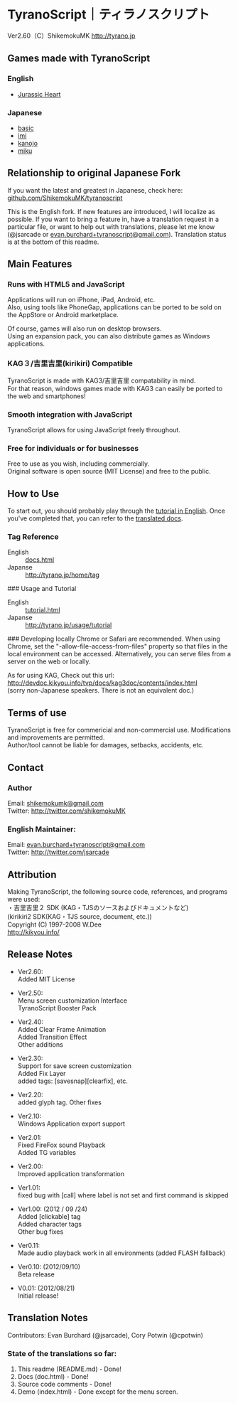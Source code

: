 # TyranoScript｜ティラノスクリプト　
Ver2.60（C）ShikemokuMK
http://tyrano.jp

## Games made with TyranoScript
### English
- [Jurassic Heart](http://hima.gptouch.com/games/jurassic_heart/)

### Japanese
- [basic](http://tyrano.jp/demo/play/basic)
- [imi](http://tyrano.jp/demo/play/imi)
- [kanojo](http://tyrano.jp/demo/play/kanojo)
- [miku](http://tyrano.jp/demo/play/miku)

## Relationship to original Japanese Fork
If you want the latest and greatest in Japanese, check here: [github.com/ShikemokuMK/tyranoscript](http://github.com/ShikemokuMK/tyranoscript)  

This is the English fork. If new features are introduced, I will localize as possible. If you want to bring a feature in, have a translation request in a particular file, or want to help out with translations, please let me know (@jsarcade or evan.burchard+tyranoscript@gmail.com). Translation status is at the bottom of this readme.  

## Main Features

### Runs with HTML5 and JavaScript
Applications will run on iPhone, iPad, Android, etc.  
Also, using tools like PhoneGap, applications can be ported to be sold on the AppStore or Android marketplace.  

Of course, games will also run on desktop browsers.  
Using an expansion pack, you can also distribute games as Windows applications.

### KAG３/吉里吉里(kirikiri) Compatible
TyranoScript is made with KAG3/吉里吉里 compatability in mind.  
For that reason, windows games made with KAG3 can easily be ported to the web and smartphones!
### Smooth integration with JavaScript
TyranoScript allows for using JavaScript freely throughout.  
### Free for individuals or for businesses
Free to use as you wish, including commercially.  
Original software is open source (MIT License) and free to the public.
## How to Use
To start out, you should probably play through the [tutorial in English](http://chrisrhoden.github.io/tyranoscript/tutorial.html).
Once you've completed that, you can refer to the [translated docs](http://chrisrhoden.github.io/tyranoscript/docs.html).
### Tag Reference
<dl>
  <dt>English</dt>
  <dd><a href="docs.html">docs.html</a></dd>
  <dt>Japanse</dt>
  <dd><a href="http://tyrano.jp/home/tag">http://tyrano.jp/home/tag</a></dd>
</dl>
### Usage and Tutorial
<dl>
  <dt>English</dt>
  <dd><a href="tutorial.html">tutorial.html</a></dd>
  <dt>Japanse</dt>
  <dd><a href="http://tyrano.jp/usage/tutorial">http://tyrano.jp/usage/tutorial</a></dd>
</dl>
### Developing locally
Chrome or Safari are recommended.  
When using Chrome, set the "-allow-file-access-from-files" property so that files in the local environment can be accessed.  
Alternatively, you can serve files from a server on the web or locally.  

As for using KAG, Check out this url:  
http://devdoc.kikyou.info/tvp/docs/kag3doc/contents/index.html  
(sorry non-Japanese speakers.  There is not an equivalent doc.)
## Terms of use
TyranoScript is free for commericial and non-commercial use.  Modifications and improvements are permitted.  
Author/tool cannot be liable for damages, setbacks, accidents, etc.

## Contact
### Author
Email: shikemokumk@gmail.com  
Twitter: http://twitter.com/shikemokuMK  

### English Maintainer:
Email: evan.burchard+tyranoscript@gmail.com  
Twitter: http://twitter.com/jsarcade  

## Attribution
Making TyranoScript, the following source code, references, and programs were used:  
・吉里吉里２ SDK (KAG・TJSのソースおよびドキュメントなど)  
(kirikiri2 SDK(KAG・TJS source, document, etc.))  
Copyright (C) 1997-2008 W.Dee  
http://kikyou.info/  

## Release Notes
- Ver2.60:  
Added MIT License  

- Ver2.50:  
Menu screen customization Interface  
TyranoScript Booster Pack  

- Ver2.40:  
Added Clear Frame Animation  
Added Transition Effect  
Other additions  

- Ver2.30:  
Support for save screen customization  
Added Fix Layer  
added tags: [savesnap][clearfix], etc.  

- Ver2.20:  
added glyph tag. Other fixes  

- Ver2.10:  
Windows Application export support  

- Ver2.01:  
Fixed FireFox sound Playback  
Added TG variables  

- Ver2.00:  
Improved application transformation  

- Ver1.01:  
fixed bug with [call] where label is not set and first command is skipped  

- Ver1.00: (2012 / 09 /24)  
Added [clickable] tag  
Added character tags  
Other bug fixes  

- Ver0.11:  
Made audio playback work in all environments (added FLASH fallback)  

- Ver0.10: (2012/09/10)  
Beta release  

- V0.01: (2012/08/21)  
Initial release!  

## Translation Notes
Contributors: Evan Burchard (@jsarcade), Cory Potwin (@cpotwin)

### State of the translations so far:
1. This readme (README.md) - Done!
2. Docs (doc.html) - Done!
3. Source code comments - Done!
4. Demo (index.html) - Done except for the menu screen.
